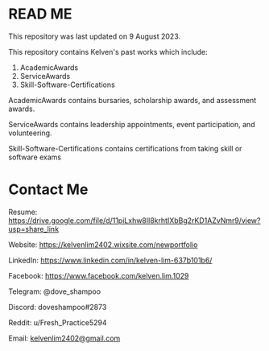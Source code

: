 # READ ME

This repository was last updated on 9 August 2023.

This repository contains Kelven's past works which include:

1. AcademicAwards
2. ServiceAwards
3. Skill-Software-Certifications

AcademicAwards contains bursaries, scholarship awards, and assessment awards.

ServiceAwards contains leadership appointments, event participation, and volunteering.

Skill-Software-Certifications contains certifications from taking skill or software exams

# Contact Me

Resume: https://drive.google.com/file/d/11piLxhw8Il8krhtIXbBg2rKD1AZvNmr9/view?usp=share_link

Website: https://kelvenlim2402.wixsite.com/newportfolio

LinkedIn: https://www.linkedin.com/in/kelven-lim-637b101b6/

Facebook: https://www.facebook.com/kelven.lim.1029

Telegram: @dove_shampoo

Discord: doveshampoo#2873

Reddit: u/Fresh_Practice5294

Email: kelvenlim2402@gmail.com
